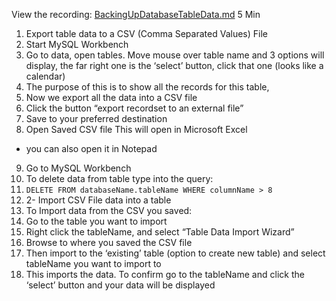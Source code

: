 View the recording: 
[BackingUpDatabaseTableData.md](https://wgu.webex.com/webappng/sites/wgu/recording/bc314ed7f9f21039aabb0050568f95d3/playback)
5 Min

1. Export table data to a CSV (Comma Separated Values) File
2. Start MySQL Workbench
3. Go to data, open tables. Move mouse over table name and 3 options will display, the far right one is the ‘select’ button, click that one (looks like a calendar)
4. The purpose of this is to show all the records for this table,
5. Now we export all the data into a CSV file
6. Click the button “export recordset to an external file”
7. Save to your preferred destination
8. Open Saved CSV file
This will open in Microsoft Excel
* you can also open it in Notepad
9. Go to MySQL Workbench
10. To delete data from table type into the query:
11. `DELETE FROM databaseName.tableName WHERE columnName > 8`
12. 2- Import CSV File data into a table
13. To Import data from the CSV you saved:
14. Go to the table you want to import
15. Right click the tableName, and select “Table Data Import Wizard”
16. Browse to where you saved the CSV file
17. Then import to the ‘existing’ table (option to create new table) and select tableName you want to import to 
18. This imports the data. To confirm go to the tableName and click the ‘select’ button and your data will be displayed 

